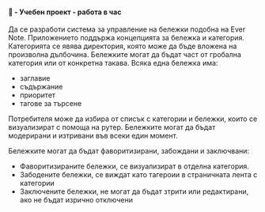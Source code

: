 #### 🚀 - Учебен проект - работа в час
Да се разработи система за управление на бележки подобна на Ever Note. Приложението поддържа концепцията за бележка и категория. Категорията се явява директория, която може да бъде вложена на произволна дълбочина. Бележките могат да бъдат част от гробална категория или от конкретна такава. 
Всяка една бележка има:
- заглавие
- съдържание
- приоритет 
- тагове за търсене

Потребителя може да избира от списък с категории и бележки, които се визуализират с помоща на рутер. Бележките могат да бъдат модерирани и изтривани във всеки един момент.

Бележките могат да бъдат фаворитизирани, забождани и заключвани: 
- Фаворитизираните бележки, се визуализират в отделна категория. 
- Забодените бележки, се виждат като тагероии в страничната лента с категории
- Заключените бележки, не могат да бъдат зтрити или редактирани, ако не бъдат изрично отключени